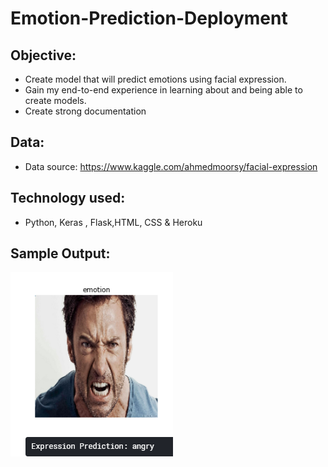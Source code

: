 # Emotion-Prediction-Deployment

## Objective:
* Create model that will predict emotions using facial expression.
* Gain my end-to-end experience in learning about and being able to create models.
* Create strong documentation


## Data:
* Data source: https://www.kaggle.com/ahmedmoorsy/facial-expression

## Technology used:
* Python, Keras , Flask,HTML, CSS & Heroku


## Sample Output:
![Test Image 1](output-fe.PNG)
